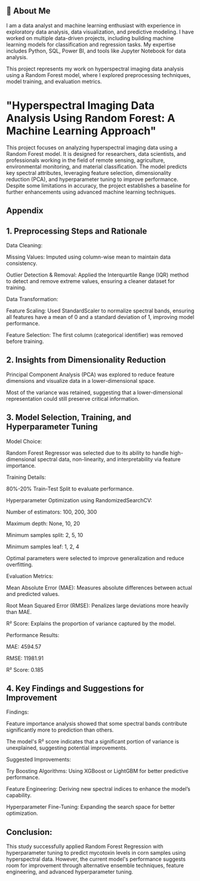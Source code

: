 
## 🚀 About Me
I am a data analyst and machine learning enthusiast with experience in exploratory data analysis, data visualization, and predictive modeling. I have worked on multiple data-driven projects, including building machine learning models for classification and regression tasks. My expertise includes Python, SQL, Power BI, and tools like Jupyter Notebook for data analysis.

This project represents my work on hyperspectral imaging data analysis using a Random Forest model, where I explored preprocessing techniques, model training, and evaluation metrics.


# "Hyperspectral Imaging Data Analysis Using Random Forest: A Machine Learning Approach"
This project focuses on analyzing hyperspectral imaging data using a Random Forest model. It is designed for researchers, data scientists, and professionals working in the field of remote sensing, agriculture, environmental monitoring, and material classification. The model predicts key spectral attributes, leveraging feature selection, dimensionality reduction (PCA), and hyperparameter tuning to improve performance. Despite some limitations in accuracy, the project establishes a baseline for further enhancements using advanced machine learning techniques.


## Appendix

## 1. Preprocessing Steps and Rationale

Data Cleaning:

Missing Values: Imputed using column-wise mean to maintain data consistency.

Outlier Detection & Removal: Applied the Interquartile Range (IQR) method to detect and remove extreme values, ensuring a cleaner dataset for training.

Data Transformation:

Feature Scaling: Used StandardScaler to normalize spectral bands, ensuring all features have a mean of 0 and a standard deviation of 1, improving model performance.

Feature Selection: The first column (categorical identifier) was removed before training.

## 2. Insights from Dimensionality Reduction

Principal Component Analysis (PCA) was explored to reduce feature dimensions and visualize data in a lower-dimensional space.

Most of the variance was retained, suggesting that a lower-dimensional representation could still preserve critical information.

## 3. Model Selection, Training, and Hyperparameter Tuning

Model Choice:

Random Forest Regressor was selected due to its ability to handle high-dimensional spectral data, non-linearity, and interpretability via feature importance.

Training Details:

80%-20% Train-Test Split to evaluate performance.

Hyperparameter Optimization using RandomizedSearchCV:

Number of estimators: 100, 200, 300

Maximum depth: None, 10, 20

Minimum samples split: 2, 5, 10

Minimum samples leaf: 1, 2, 4

Optimal parameters were selected to improve generalization and reduce overfitting.

Evaluation Metrics:

Mean Absolute Error (MAE): Measures absolute differences between actual and predicted values.

Root Mean Squared Error (RMSE): Penalizes large deviations more heavily than MAE.

R² Score: Explains the proportion of variance captured by the model.

Performance Results:

MAE: 4594.57

RMSE: 11981.91

R² Score: 0.185

## 4. Key Findings and Suggestions for Improvement

Findings:

Feature importance analysis showed that some spectral bands contribute significantly more to prediction than others.

The model's R² score indicates that a significant portion of variance is unexplained, suggesting potential improvements.

Suggested Improvements:

Try Boosting Algorithms: Using XGBoost or LightGBM for better predictive performance.

Feature Engineering: Deriving new spectral indices to enhance the model’s capability.

Hyperparameter Fine-Tuning: Expanding the search space for better optimization.

## Conclusion:

This study successfully applied Random Forest Regression with hyperparameter tuning to predict mycotoxin levels in corn samples using hyperspectral data. However, the current model's performance suggests room for improvement through alternative ensemble techniques, feature engineering, and advanced hyperparameter tuning.

